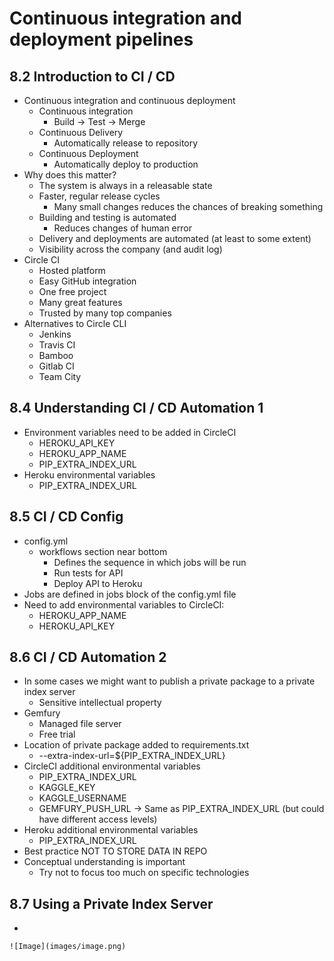 # Continuous integration and deployment pipelines

## 8.2 Introduction to CI / CD
- Continuous integration and continuous deployment
    - Continuous integration
        - Build → Test → Merge
    - Continuous Delivery
        - Automatically release to repository
    - Continuous Deployment
        - Automatically deploy to production
- Why does this matter?
    - The system is always in a releasable state
    - Faster, regular release cycles
         - Many small changes reduces the chances of breaking something
    - Building and testing is automated
        - Reduces changes of human error
    - Delivery and deployments are automated (at least to some extent)
    - Visibility across the company (and audit log)
- Circle CI
    - Hosted platform
    - Easy GitHub integration
    - One free project
    - Many great features
    - Trusted by many top companies
- Alternatives to Circle CLI
    - Jenkins
    - Travis CI
    - Bamboo
    - Gitlab CI
    - Team City

## 8.4 Understanding CI / CD Automation 1
- Environment variables need to be added in CircleCI
    - HEROKU_API_KEY
    - HEROKU_APP_NAME
    - PIP_EXTRA_INDEX_URL
- Heroku environmental variables
    - PIP_EXTRA_INDEX_URL

## 8.5 CI / CD Config
- config.yml
    - workflows section near bottom
        - Defines the sequence in which jobs will be run
        - Run tests for API
        - Deploy API to Heroku
- Jobs are defined in jobs block of the config.yml file
- Need to add environmental variables to CircleCI:
    - HEROKU_APP_NAME
    - HEROKU_API_KEY

## 8.6 CI / CD Automation 2
- In some cases we might want to publish a private package to a private index server
    - Sensitive intellectual property
- Gemfury
    - Managed file server
    - Free trial
- Location of private package added to requirements.txt
    - --extra-index-url=${PIP_EXTRA_INDEX_URL}
- CircleCI additional environmental variables
    - PIP_EXTRA_INDEX_URL
    - KAGGLE_KEY
    - KAGGLE_USERNAME
    - GEMFURY_PUSH_URL → Same as PIP_EXTRA_INDEX_URL (but could have different access levels)
- Heroku additional environmental variables
    - PIP_EXTRA_INDEX_URL
- Best practice NOT TO STORE DATA IN REPO
- Conceptual understanding is important
    - Try not to focus too much on specific technologies

## 8.7 Using a Private Index Server
- 



    ![Image](images/image.png)